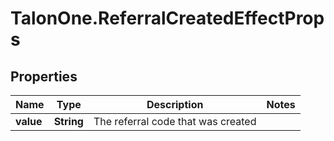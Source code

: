 # TalonOne.ReferralCreatedEffectProps

## Properties

Name | Type | Description | Notes
------------ | ------------- | ------------- | -------------
**value** | **String** | The referral code that was created | 


